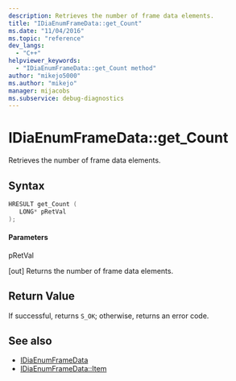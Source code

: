 ```yaml
---
description: Retrieves the number of frame data elements.
title: "IDiaEnumFrameData::get_Count"
ms.date: "11/04/2016"
ms.topic: "reference"
dev_langs:
  - "C++"
helpviewer_keywords:
  - "IDiaEnumFrameData::get_Count method"
author: "mikejo5000"
ms.author: "mikejo"
manager: mijacobs
ms.subservice: debug-diagnostics
---
```


# IDiaEnumFrameData::get_Count

Retrieves the number of frame data elements.

## Syntax

```c++
HRESULT get_Count ( 
   LONG* pRetVal
);
```

#### Parameters

pRetVal

[out] Returns the number of frame data elements.

## Return Value

If successful, returns `S_OK`; otherwise, returns an error code.

## See also

- [IDiaEnumFrameData](../../debugger/debug-interface-access/idiaenumframedata.md)
- [IDiaEnumFrameData::Item](../../debugger/debug-interface-access/idiaenumframedata-item.md)
